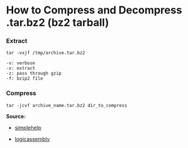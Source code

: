 # How to Compress and Decompress .tar.bz2 (bz2 tarball)

### Extract

    tar -vxjf /tmp/archive.tar.bz2

    -v: verbose
    -x: extract
    -z: pass through gzip
    -f: bzip2 file

### Compress

```
tar -jcvf archive_name.tar.bz2 dir_to_compress
```

**Source:**

- [simplehelp](http://www.simplehelp.net/2008/12/15/how-to-create-and-extract-zip-tar-targz-and-tarbz2-files-in-linux/)

- [logicassembly](http://logicassembly.com/linux/decompress_tar_dot_gz.htm?ext=bz2)
